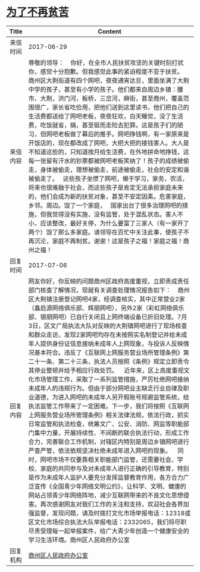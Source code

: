 # <a href="http://www.shangluo.gov.cn/zmhd/ldxxxx.jsp?urltype=leadermail.LeaderMailContentUrl&wbtreeid=1112&leadermailid=4221">为了不再贫苦</a>
| Title |                                                                                                                                                                                                                                                                                                                                                                                                                   Content                                                                                                                                                                                                                                                                                                                                                                                                                   |
|:-----:|---------------------------------------------------------------------------------------------------------------------------------------------------------------------------------------------------------------------------------------------------------------------------------------------------------------------------------------------------------------------------------------------------------------------------------------------------------------------------------------------------------------------------------------------------------------------------------------------------------------------------------------------------------------------------------------------------------------------------------------------------------------------------------------------------------------------------------------------|
| 来信时间  | 2017-06-29                                                                                                                                                                                                                                                                                                                                                                                                                                                                                                                                                                                                                                                                                                                                                                                                                                  |
| 来信内容  | 尊敬的领导：    你好，在全市人民扶贫攻坚的关键时刻打扰你，感觉十分抱歉。但我感觉此事的紧迫程度不亚于扶贫。   商州区大荆街道有四个网吧，夜夜通宵达旦，里面坐满了大荆中学的孩子，甚至有小学的孩子。他们都来自周边乡镇：腰市、大荆，洪门河，板桥，三岔河，麻街，甚至商州，覆盖范围很广，家长省吃俭用，把他们送到这里读书，他们把自己的生活费都送给了网吧老板，夜夜狂欢，白天睡觉，没了生活费，吃饭就省，搞，甚至铤而走险去犯罪。这是孩子们的陋习，但网吧老板做了幕后的推手。网吧挣钱啊，有一家原来是开饭店的，现在都改成了网吧，大把大把的搂钱害人。大人是不知道这些的，只知道按月给生活费，在外地拼命地挣钱，这每一张留有汗水的钞票都被网吧老板笑纳了！孩子的成绩被偷走，身体被偷走，理想被偷走，前途被偷走，社会的安定和谐被偷走了。   这些孩子坐惯了网吧，懒于学习，家务，农活，将来也很难融于社会，而这些孩子是肯定无法承担家庭未来的，他们会成为新的扶贫对象，甚至不安定因素。危害家庭，乡邻。周边。毁了一个家庭，   国家出台了很多治理网吧的措施，但我觉得没有实施，没有监管，处于混乱状态。害人不小，应该整改，最好关停，为什么要富了三家人（有一家开了两个）毁了那么多家庭。请领导在百忙中关注此事，使孩子不再沉沦，家庭不再制贫。谢谢！这是孩子之福！家庭之福！商州之福！                                                                                                                                                                                                                                              |
| 回复时间  | 2017-07-06                                                                                                                                                                                                                                                                                                                                                                                                                                                                                                                                                                                                                                                                                                                                                                                                                                  |
| 回复内容  | 网友你好，你反映的问题商州区政府高度重视，立即责成责任部门核查了解情况，现就有关调查处理情况报告如下：    商州区大荆镇注册登记网吧4家，经调查核实，其中正常营业2家（鑫启源网络俱乐部、辉朋网吧），另外2家（彩虹网络俱乐部、银朋网吧）已自行关闭且上网终端设备已折旧处理。7月3日，区文广局执法大队对反映的大荆镇网吧进行了现场核查和群众走访，发现2家网吧均存在未按照实名制登记并给未成年人提供身份证信息接纳未成年人上网现象，与投诉人反映情况基本符合。违反了《互联网上网服务营业场所管理条例》第二十一条、第二十三条，执法人员按照《条例》规定立即责令其停业整顿并给予相应行政处罚。    近年来，区上高度重视文化市场管理工作，采取了一系列监管措施，严厉杜绝网吧接纳未成年人的违规行为。但由于部分网吧业主缺乏行业自律及职业道德，为进入网吧的未成年人另开假账号规避监管系统，给执法监管工作带来了一定困难。下一步，我们将按照《互联网上网服务营业场所管理条例》相关法律法规，依法行政，抓实日常监管和执法检查，统筹文广、公安、消防、网监等职能部门集中力量，开展持续性、不间断的联合执法行动，形成工作合力，完善联合工作机制，对辖区内特别是周边乡镇网吧进行严查严管，依法依规坚决杜绝未成年进入网吧的现象。    同时，网吧市场不仅要靠相关职能部门监管，还需要社会、学校、家庭的共同参与及对未成年人进行正确的引导教育，特别是作为未成年人监护人要充分发挥监督教育作用，各方合力广泛宣传《全国青少年网络文明公约》，让科学、文明、健康的网站占领青少年网络阵地，减少互联网带来的不良文化思想侵害。再次感谢网友对我们工作的关注和支持，欢迎社会各界加强监督，发现问题，请及时拨打文化市场举报电话：12318或区文化市场综合执法大队举报电话：2332065，我们将尽职尽责受理每一起举报案件，给广大青少年创造一个健康安全的学习生活环境。商州区人民政府办公室 |
| 回复机构  | <a href="../../category/agencies/商州区人民政府办公室.md">商州区人民政府办公室</a>                                                                                                                                                                                                                                                                                                                                                                                                                                                                                                                                                                                                                                                                                                                                                                              |